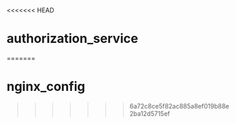 <<<<<<< HEAD
# authorization_service
=======
# nginx_config
>>>>>>> 6a72c8ce5f82ac885a8ef019b88e2ba12d5715ef
